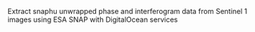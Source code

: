 Extract snaphu unwrapped phase and interferogram data from Sentinel 1 images using ESA SNAP with DigitalOcean services
